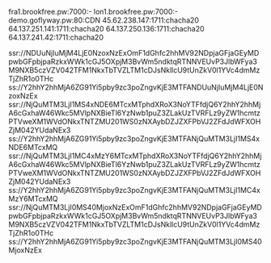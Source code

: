 fra1.brookfree.pw:7000:-
lon1.brookfree.pw:7000:-
demo.goflyway.pw:80:CDN
45.62.238.147:1711:chacha20
64.137.251.141:1711:chacha20
64.137.250.136:1711:chacha20
64.137.241.42:1711:chacha20
 
ssr://NDUuNjIuMjM4LjE0NzoxNzExOmF1dGhfc2hhMV92NDpjaGFjaGEyMDpwbGFpbjpaRzkxWWk1cGJ5OXpjM3BvWm5ndktqRTNNVEUvP3JlbWFya3M9NXB5czVZV042TFM1NkxTbTVZLTM1cDJsNkllcU9tUnZkV0l1YVc4dmMzTjZhR1o0THc
ss://Y2hhY2hhMjA6ZG91Yi5pby9zc3poZngvKjE3MTFANDUuNjIuMjM4LjE0NzoxNzEx
ssr://NjQuMTM3LjI1MS4xNDE6MTcxMTphdXRoX3NoYTFfdjQ6Y2hhY2hhMjA6cGxhaW46Wkc5MVlpNXBieTl6YzNwb1puZ3ZLakUzTVRFLz9yZW1hcmtzPTVweXM1WVdONkxTNTZMU201WS0zNXAybDZJZXFPbVJ2ZFdJdWFXOHZjM042YUdaNEx3
ss://Y2hhY2hhMjA6ZG91Yi5pby9zc3poZngvKjE3MTFANjQuMTM3LjI1MS4xNDE6MTcxMQ
ssr://NjQuMTM3LjI1MC4xMzY6MTcxMTphdXRoX3NoYTFfdjQ6Y2hhY2hhMjA6cGxhaW46Wkc5MVlpNXBieTl6YzNwb1puZ3ZLakUzTVRFLz9yZW1hcmtzPTVweXM1WVdONkxTNTZMU201WS0zNXAybDZJZXFPbVJ2ZFdJdWFXOHZjM042YUdaNEx3
ss://Y2hhY2hhMjA6ZG91Yi5pby9zc3poZngvKjE3MTFANjQuMTM3LjI1MC4xMzY6MTcxMQ
ssr://NjQuMTM3LjI0MS40MjoxNzExOmF1dGhfc2hhMV92NDpjaGFjaGEyMDpwbGFpbjpaRzkxWWk1cGJ5OXpjM3BvWm5ndktqRTNNVEUvP3JlbWFya3M9NXB5czVZV042TFM1NkxTbTVZLTM1cDJsNkllcU9tUnZkV0l1YVc4dmMzTjZhR1o0THc
ss://Y2hhY2hhMjA6ZG91Yi5pby9zc3poZngvKjE3MTFANjQuMTM3LjI0MS40MjoxNzEx
 

